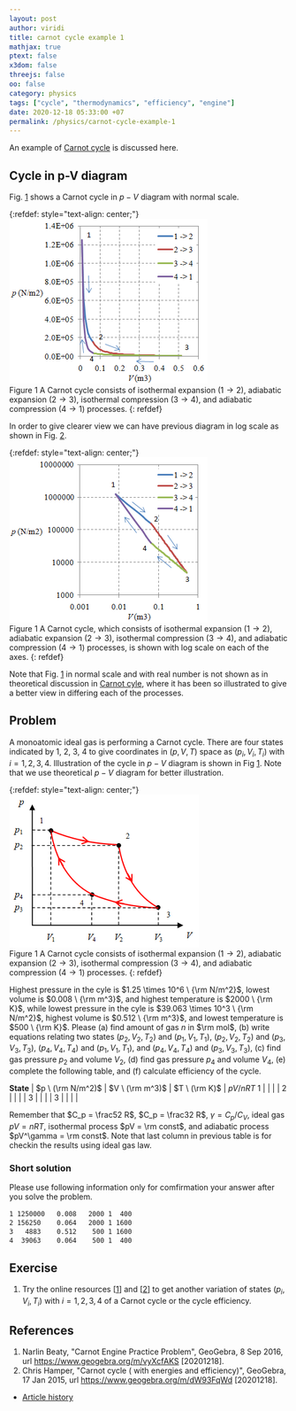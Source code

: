 ```yaml
---
layout: post
author: viridi
title: carnot cycle example 1
mathjax: true
ptext: false
x3dom: false
threejs: false
oo: false
category: physics
tags: ["cycle", "thermodynamics", "efficiency", "engine"]
date: 2020-12-18 05:33:00 +07
permalink: /physics/carnot-cycle-example-1
---
```

An example of [Carnot cycle](carnot-cycle) is discussed here.


## Cycle in p-V diagram
Fig. <a href="#fig:ccex1-pV-diagram-normal-scale">1</a> shows a Carnot cycle in $p-V$ diagram with normal scale.

{:refdef: style="text-align: center;"}
![..](/assets/img/phys/thermodynamics/carnot-cycle-pV-chart-normal-scale-0.png)
<br />
Figure <a name="fig:ccex1-pV-diagram-normal-scale">1</a> A Carnot cycle consists of isothermal expansion ($1 \rightarrow 2$), adiabatic expansion ($2 \rightarrow 3$), isothermal compression ($3 \rightarrow 4$), and adiabatic compression ($4 \rightarrow 1$) processes.
{: refdef}

In order to give clearer view we can have previous diagram in log scale as shown in Fig. <a href="#fig:ccex1-pV-diagram-log-scale">2</a>.

{:refdef: style="text-align: center;"}
![..](/assets/img/phys/thermodynamics/carnot-cycle-pV-chart-log-scale-0.png)
<br />
Figure <a name="fig:ccex1-pV-diagram-log-scale">1</a> A Carnot cycle, which consists of isothermal expansion ($1 \rightarrow 2$), adiabatic expansion ($2 \rightarrow 3$), isothermal compression ($3 \rightarrow 4$), and adiabatic compression ($4 \rightarrow 1$) processes, is shown with log scale on each of the  axes.
{: refdef}

Note that Fig. <a href="#fig:ccex1-pV-diagram-normal-scale">1</a> in normal scale and with real number is not shown as in theoretical discussion in [Carnot cyle](carnot-cycle), where it has been so illustrated to give a better view in differing each of the processes.


## Problem
A monoatomic ideal gas is performing a Carnot cycle. There are four states indicated by $1$, $2$, $3$, $4$ to give coordinates in $(p, V, T)$ space as $(p_i, V_i, T_i)$ with $i = 1, 2, 3, 4$. Illustration of the cycle in $p-V$ diagram is shown in Fig <a href="#fig:cce1-carnot-cycle">1</a>. Note that we use theoretical $p-V$ diagram for better illustration.

{:refdef: style="text-align: center;"}
![..](/assets/img/phys/thermodynamics/carnot-cycle.png)
<br />
Figure <a name="fig:cce-1-carnot-cycle">1</a> A Carnot cycle consists of isothermal expansion ($1 \rightarrow 2$), adiabatic expansion ($2 \rightarrow 3$), isothermal compression ($3 \rightarrow 4$), and adiabatic compression ($4 \rightarrow 1$) processes.
{: refdef}

Highest pressure in the cyle is $1.25 \times 10^6 \ {\rm N/m^2}$, lowest volume is $0.008 \ {\rm m^3}$, and highest temperature is $2000 \ \{\rm K}$, while lowest pressure in the cyle is $39.063 \times 10^3 \ {\rm N/m^2}$, highest volume is $0.512 \ {\rm m^3}$, and lowest temperature is $500 \ \{\rm K}$. Please (a) find amount of gas $n$ in $\rm mol$, (b) write equations relating two states $(p_2, V_2, T_2)$ and $(p_1, V_1, T_1)$, $(p_2, V_2, T_2)$ and $(p_3, V_3, T_3)$, $(p_4, V_4, T_4)$ and $(p_1, V_1, T_1)$, and $(p_4, V_4, T_4)$ and $(p_3, V_3, T_3)$, (c) find gas pressure $p_2$ and volume $V_2$, (d) find gas pressure $p_4$ and volume $V_4$, (e) complete the following table, and (f) calculate efficiency of the cycle.

**State** | $p \ (\rm N/m^2)$ | $V \ (\rm m^3)$ | $T \ (\rm K)$ | $pV/nRT$
$1$ | | | | 
$2$ | | | |
$3$ | | | |
$3$ | | | |

Remember that $C_p = \frac52 R$, $C_p = \frac32 R$, $\gamma = C_p / C_V$, ideal gas $pV = nRT$, isothermal process $pV = \rm const$, and adiabatic process $pV^\gamma = \rm const$. Note that last column in previous table is for checkin the results using ideal gas law.

### Short solution
Please use following information only for comfirmation your answer after you solve the problem.

```
1 1250000	0.008	2000 1  400
2 156250	0.064	2000 1 1600
3   4883	0.512	 500 1 1600
4  39063	0.064	 500 1  400
```

## Exercise
1. Try the online resources [[1](#ref1)] and [[2](#ref2)] to get another variation of states $(p_i, V_i, T_i)$ with $i = 1, 2, 3, 4$ of a Carnot cycle or the cycle efficiency.


## References
1. <a name="ref1"></a>Narlin Beaty, "Carnot Engine Practice Problem", GeoGebra, 8 Sep 2016, url <https://www.geogebra.org/m/vyXcfAKS> [20201218].
2. <a name="ref2"></a>Chris Hamper, "Carnot cycle ( with energies and efficiency)", GeoGebra, 17 Jan 2015, url <https://www.geogebra.org/m/dW93FqWd> [20201218].

+ [Article history](https://github.com/butiran/butiran.github.io/commits/master/_posts/phys/2020-12-18-carnot-cycle-example-1.md)
